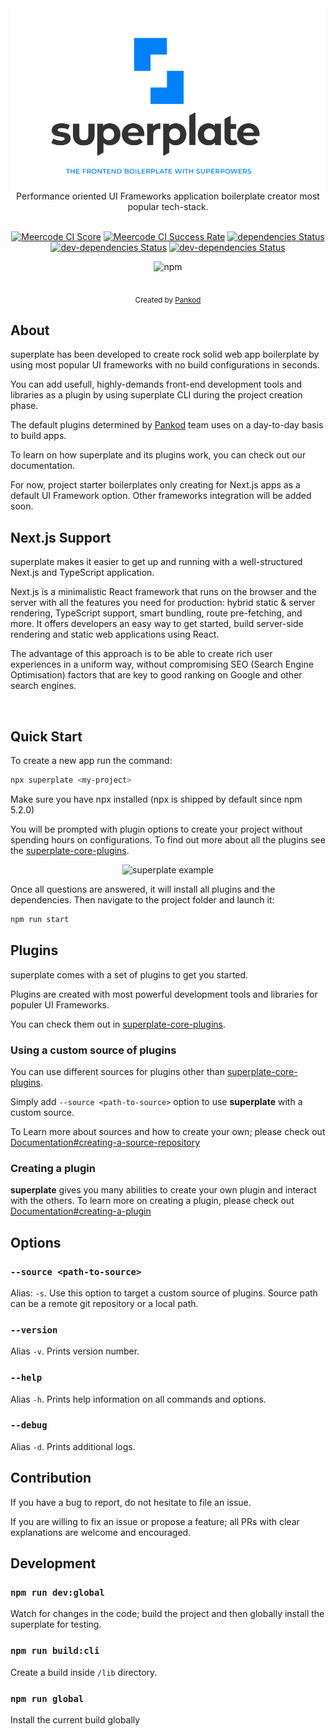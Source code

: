 
<img src="banner.png" alt="Performance oriented Next.js application boilerplate with Redux, Typescript, Express.js and Sass." align="center" />

<br/>
<div align="center">Performance oriented UI Frameworks application boilerplate creator most popular tech-stack.</div>
<br/>


<div align="center">



[![Meercode CI Score](https://api.meercode.io/badge/pankod/superplate?type=ci-score&token=IITTyA0OnDnR3phwZbp61uZW9QO05lxQ&lastDay=14)](https://meercode.io/pankod/superplate)
[![Meercode CI Success Rate](https://api.meercode.io/badge/pankod/superplate?type=ci-success-rate&token=IITTyA0OnDnR3phwZbp61uZW9QO05lxQ&lastDay=14)](https://meercode.io/pankod/superplate)
[![dependencies Status](https://david-dm.org/pankod/superplate/status.svg)](https://david-dm.org/pankod/superplate)
[![dev-dependencies Status](https://david-dm.org/pankod/superplate/dev-status.svg)](https://david-dm.org/pankod/superplate?type=dev) 
[![dev-dependencies Status](https://travis-ci.org/pankod/superplate.svg?branch=master)](https://travis-ci.org/pankod/superplate) 

![npm](https://img.shields.io/npm/dw/@pankod/superplate)

</div>


<br/>
<div align="center">
  <sub>Created by <a href="https://www.pankod.com">Pankod</a></sub>
</div>



   

## About

superplate has been developed to create rock solid web app boilerplate by using most popular UI frameworks with no build configurations in seconds.

You can add usefull, highly-demands front-end development tools and libraries as a plugin by using superplate CLI during the project creation phase.

The default plugins determined by <a href="https://www.pankod.com">Pankod</a> team uses on a day-to-day basis to build apps.


To learn on how superplate and its plugins work, you can check out our documentation.



For now, project starter boilerplates only creating for Next.js apps as a default UI Framework option. Other frameworks integration will be added soon.

## Next.js Support

superplate  makes it easier to get up and running with a well-structured Next.js and TypeScript application.


Next.js is a minimalistic React framework that runs on the browser and the server  with all the features you need for production: hybrid static & server rendering, TypeScript support, smart bundling, route pre-fetching, and more. It offers developers an easy way to get started, build server-side rendering and static web applications using React.

The advantage of this approach is to be able to create rich user experiences in a uniform way, without compromising SEO (Search Engine Optimisation) factors that are key to good ranking on Google and other search engines.


<br/>


## Quick Start
To create a new app run the command:


```bash
npx superplate <my-project>
```
Make sure you have npx installed (npx is shipped by default since npm 5.2.0)

You will be prompted with plugin options to create your project without spending hours on configurations. To find out more about all the plugins see the [superplate-core-plugins](https://github.com/pankod/superplate-core-plugins).




<p align='center'>
<img src='https://user-images.githubusercontent.com/11361964/106468355-dd9be280-64ae-11eb-82da-c313beb16d6b.gif' width='500' alt='superplate example'>
</p>


Once all questions are answered, it will install all plugins and the dependencies. Then  navigate to the project folder and launch it:

```bash
npm run start
```

## Plugins
superplate comes with a set of plugins to get you started.

Plugins are created with most powerful development tools and libraries for populer UI Frameworks.

You can check them out in [superplate-core-plugins](https://github.com/pankod/superplate-core-plugins). 

### Using a custom source of plugins

You can use different sources for plugins other than [superplate-core-plugins](https://github.com/pankod/superplate-core-plugins). 

Simply add `--source <path-to-source>` option to use **superplate** with a custom source. 

To Learn more about sources and how to create your own; please check out [Documentation#creating-a-source-repository](X)

### Creating a plugin

**superplate** gives you many abilities to create your own plugin and interact with the others. To learn more on creating a plugin, please check out [Documentation#creating-a-plugin](X)

## Options

### `--source <path-to-source>`

Alias: `-s`. Use this option to target a custom source of plugins. Source path can be a remote git repository or a local path.

### `--version`

Alias `-v`. Prints version number.

### `--help`

Alias `-h`. Prints help information on all commands and options.

### `--debug`

Alias `-d`. Prints additional logs.

## Contribution

If you have a bug to report, do not hesitate to file an issue.

If you are willing to fix an issue or propose a feature; all PRs with clear explanations are welcome and encouraged.

## Development

### `npm run dev:global`

Watch for changes in the code; build the project and then globally install the superplate for testing.

### `npm run build:cli`

Create a build inside `/lib` directory.

### `npm run global`

Install the current build globally
